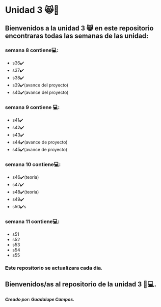 # Unidad 3 😸👋 
## Bienvenidos a la unidad 3 😸 en este repositorio encontraras todas las semanas de las unidad:
 ### semana 8 contiene💻:
* s36✔️
* s37✔️
* s38✔️
* s39✔️(avance del proyecto)
* s40✔️(avance del proyecto)
### semana 9 contiene 💻:
* s41✔️
* s42✔️
* s43✔️
* s44✔️(avance de proyecto)
* s45✔️(avance de proyecto)
### semana 10 contiene💻:
* s46✔️(teoria)
* s47✔️
* s48✔️(teoria)
* s49✔️
* s50✔️s
### semana 11 contiene💻:
* s51
* s52
* s53 
* s54
* s55
### Este repositorio se actualizara cada dia.
## Bienvenidos/as al repositorio de la unidad 3 💜💻.
##### Creado por: Guadalupe Campos.

 